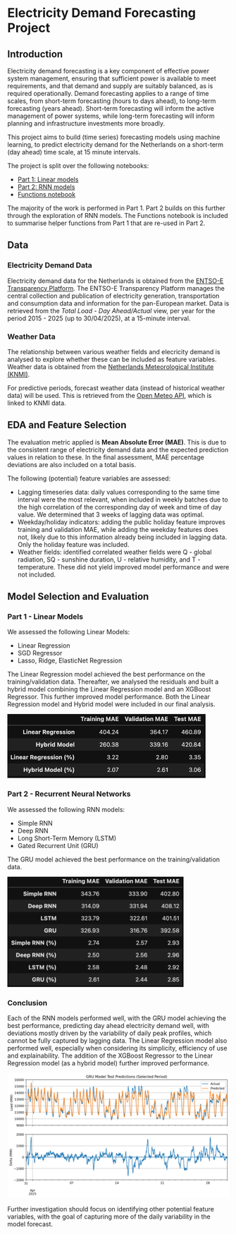 # Electricity Demand Forecasting Project

## Introduction
Electricity demand forecasting is a key component of effective power system management, ensuring that sufficient power is available to meet requirements, and that demand and supply are suitably balanced, as is required operationally. Demand forecasting applies to a range of time scales, from short-term forecasting (hours to days ahead), to long-term forecasting (years ahead). Short-term forecasting will inform the active management of power systems, while long-term forecasting will inform planning and infrastructure investments more broadly.

This project aims to build (time series) forecasting models using machine learning, to predict electricity demand for the Netherlands on a short-term (day ahead) time scale, at 15 minute intervals.

The project is split over the following notebooks:
- [Part 1: Linear models](https://github.com/pdmasson/electricity-demand-forecasting/blob/main/Electricity_Demand_Forecast_Part_1.ipynb)
- [Part 2: RNN models](https://github.com/pdmasson/electricity-demand-forecasting/blob/main/Electricity_Demand_Forecast_Part_2.ipynb)
- [Functions notebook](https://github.com/pdmasson/electricity-demand-forecasting/blob/main/Functions.ipynb)

The majority of the work is performed in Part 1. Part 2 builds on this further through the exploration of RNN models. The Functions notebook is included to summarise helper functions from Part 1 that are re-used in Part 2.

## Data
### Electricity Demand Data
Electricity demand data for the Netherlands is obtained from the [ENTSO-E Transparency Platform](https://transparency.entsoe.eu/). The ENTSO-E Transparency Platform manages the central collection and publication of electricity generation, transportation and consumption data and information for the pan-European market. Data is retrieved from the _Total Load - Day Ahead/Actual_ view, per year for the period 2015 - 2025 (up to 30/04/2025), at a 15-minute interval.

### Weather Data
The relationship between various weather fields and elecricity demand is analysed to explore whether these can be included as feature variables. Weather data is obtained from the [Netherlands Meteorological Institute (KNMI)](https://www.knmi.nl/nederland-nu/klimatologie/uurgegevens).

For predictive periods, forecast weather data (instead of historical weather data) will be used. This is retrieved from the [Open Meteo API](https://open-meteo.com/en/docs/historical-forecast-api), which is linked to KNMI data.

## EDA and Feature Selection
The evaluation metric applied is **Mean Absolute Error (MAE)**. This is due to the consistent range of electricity demand data and the expected prediction values in relation to these. In the final assessment, MAE percentage deviations are also included on a total basis.

The following (potential) feature variables are assessed:
- Lagging timeseries data: daily values corresponding to the same time interval were the most relevant, when included in weekly batches due to the high correlation of the corresponding day of week and time of day value. We determined that 3 weeks of lagging data was optimal.
- Weekday/holiday indicators: adding the public holiday feature improves training and validation MAE, while adding the weekday features does not, likely due to this information already being included in lagging data. Only the holiday feature was included.
- Weather fields: identified correlated weather fields were Q - global radiation, SQ - sunshine duration, U - relative humidity, and T - temperature. These did not yield improved model performance and were not included.

## Model Selection and Evaluation
### Part 1 - Linear Models
We assessed the following Linear Models:
- Linear Regression
- SGD Regressor
- Lasso, Ridge, ElasticNet Regression

The Linear Regression model achieved the best performance on the training/validation data. Thereafter, we analysed the residuals and built a hybrid model combining the Linear Regression model and an XGBoost Regressor. This further improved model performance. Both the Linear Regression model and Hybrid model were included in our final analysis.

<img src="https://github.com/pdmasson/electricity-demand-forecasting/blob/main/images/linear-model.png" width=450 />

### Part 2 - Recurrent Neural Networks
We assessed the following RNN models:
- Simple RNN
- Deep RNN
- Long Short-Term Memory (LSTM)
- Gated Recurrent Unit (GRU)

The GRU model achieved the best performance on the training/validation data.

<img src="https://github.com/pdmasson/electricity-demand-forecasting/blob/main/images/rnn-models.png" width=400 />

### Conclusion
Each of the RNN models performed well, with the GRU model achieving the best performance, predicting day ahead electricity demand well, with deviations mostly driven by the variability of daily peak profiles, which cannot be fully captured by lagging data. The Linear Regression model also performed well, especially when considering its simplicity, efficiency of use and explainability. The addition of the XGBoost Regressor to the Linear Regression model (as a hybrid model) further improved performance.

![](https://github.com/pdmasson/electricity-demand-forecasting/blob/main/images/gru-predictions.png)

Further investigation should focus on identifying other potential feature variables, with the goal of capturing more of the daily variability in the model forecast.








